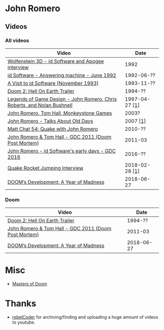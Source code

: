 # John Romero

## Videos

### All videos
| Video | Date |
| --- | --- | 
| [Wolfenstein 3D - id Software and Apogee interview](https://www.youtube.com/watch?v=HLnDoyzHq2k) | 1992
| [id Software - Answering machine - June 1992](https://www.youtube.com/watch?v=ib0ASwFrdCw) | 1992-06-??
| [A Visit to id Software (November 1993)](https://vimeo.com/4022128) | 1993-11-??
| [Doom 2: Hell On Earth Trailer](https://www.youtube.com/watch?v=p-KIS4Sk76c) | 1994-??
| [Legends of Game Design - John Romero, Chris Roberts, and Nolan Bushnell](https://www.youtube.com/watch?v=7M5RXKI_iaI) | 1997-04-27 [[1]](https://archive.org/details/vimeo-148496155)
| [John Romero, Tom Hall, Monkeystone Games](https://www.youtube.com/watch?v=oCc_xUrCG0w) | 2003?
| [John Romero - Talks About Old Days](https://www.youtube.com/watch?v=3K0AAYc0eOI) | 2007 [[1]](http://www.getlamp.com/cast/20071118romero/index.html)
| [Matt Chat 54: Quake with John Romero](https://www.youtube.com/watch?v=Pq__3XNvvHI) | 2010-??
| [John Romero & Tom Hall - GDC 2011 (Doom Post Mortem)](https://www.youtube.com/watch?v=NnkCujnYNSo) | 2011-03
| [John Romero - id Software's early days - GDC 2016](https://www.youtube.com/watch?v=E2MIpi8pIvY) | 2016-??
| [Quake Rocket Jumping Interview](https://vimeo.com/257928368) | 2018-02-28 [[1]](https://vimeo.com/257928368)
| [DOOM’s Development: A Year of Madness](https://www.youtube.com/watch?v=eBU34NZhW7I) | 2018-06-27


### Doom
| Video | Date |
| --- | --- | 
| [Doom 2: Hell On Earth Trailer](https://www.youtube.com/watch?v=p-KIS4Sk76c) | 1994-??
| [John Romero & Tom Hall - GDC 2011 (Doom Post Mortem)](https://www.youtube.com/watch?v=NnkCujnYNSo) | 2011-03
| [DOOM’s Development: A Year of Madness](https://www.youtube.com/watch?v=eBU34NZhW7I) | 2018-06-27


# Misc
- [Masters of Doom](https://isbnsearch.org/isbn/0375505245)

# Thanks
- [rebelCoder](https://www.youtube.com/user/JurisL85/videos) for archiving/finding and uploading a huge amount of videos to youtube.